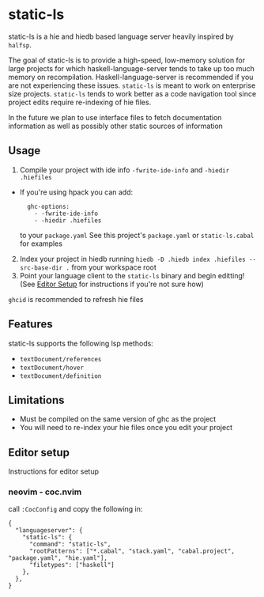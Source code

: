 # static-ls

static-ls is a hie and hiedb based language server heavily inspired by `halfsp`.

The goal of static-ls is to provide a high-speed, low-memory solution for large
projects for which haskell-language-server tends to take up too much memory on
recompilation. Haskell-language-server is recommended if you are not
experiencing these issues. `static-ls` is meant to work on enterprise size
projects. `static-ls` tends to work better as a code navigation tool since
project edits require re-indexing of hie files.

In the future we plan to use interface files to fetch documentation information
as well as possibly other static sources of information

## Usage

1. Compile your project with ide info `-fwrite-ide-info` and `-hiedir .hiefiles`
  - If you're using hpack you can add:
    ```
      ghc-options:
        - -fwrite-ide-info
        - -hiedir .hiefiles
    ```
    to  your `package.yaml`
    See this project's `package.yaml` or `static-ls.cabal` for examples
2. Index your project in hiedb running `hiedb -D .hiedb index .hiefiles --src-base-dir .`
    from your workspace root
4. Point your language client to the `static-ls` binary and begin editting!
    (See [Editor Setup](#editor-setup) for instructions if you're not sure how)

`ghcid` is recommended to refresh hie files

## Features

static-ls supports the following lsp methods:
- `textDocument/references`
- `textDocument/hover`
- `textDocument/definition`

## Limitations
- Must be compiled on the same version of ghc as the project
- You will need to re-index your hie files once you edit your project

## Editor setup
Instructions for editor setup

### neovim - coc.nvim
call `:CocConfig` and copy the following in:
```
{
  "languageserver": {
    "static-ls": {
      "command": "static-ls",
      "rootPatterns": ["*.cabal", "stack.yaml", "cabal.project", "package.yaml", "hie.yaml"],
      "filetypes": ["haskell"]
    },
  },
}
```
